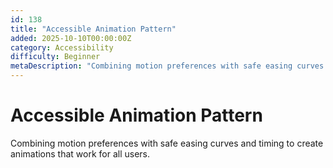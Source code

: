 ```yaml
---
id: 138
title: "Accessible Animation Pattern"
added: 2025-10-10T00:00:00Z
category: Accessibility
difficulty: Beginner
metaDescription: "Combining motion preferences with safe easing curves and timing to create animations that work for all users."
---
```


# Accessible Animation Pattern

Combining motion preferences with safe easing curves and timing to create animations that work for all users.
